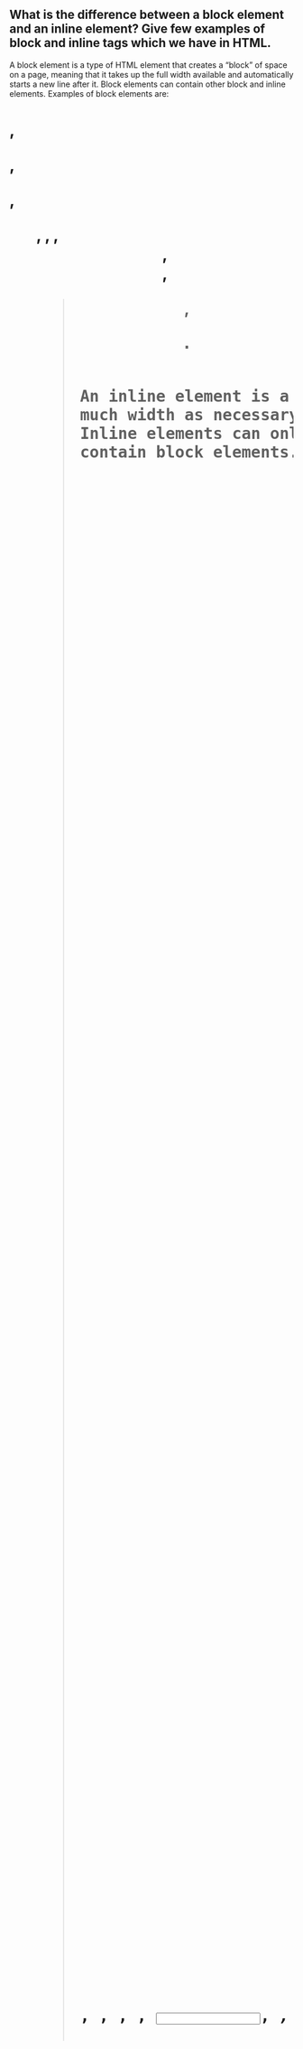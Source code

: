## What is the difference between a block element and an inline element? Give few examples of block and inline tags which we have in HTML.

A block element is a type of HTML element that creates a “block” of space on a page,
meaning that it takes up the full width available and automatically starts a new line after it. Block elements can contain other block and inline elements. Examples of block elements are:

<h1>, <p>, <div>, <ul>, <table>, <form>, <header>, <footer>, <blockquote>, <pre>.

An inline element is a type of HTML element that only takes
up as much width as necessary and does not automatically start a new line. Inline elements can only contain other inline elements and cannot contain block elements. Examples of inline elements are:

<a>, <span>, <strong>, <img>, <input>, <em>, <label>, <button>.

## What are pseudo-elements and pseudo-classes in CSS? Give some examples.

Pseudo-elements and pseudo-classes in CSS are used to target specific elements on
a web page. They allow you to style elements with CSS without having to add additional HTML markup.

Pseudo-elements are used to style specific parts of an element, such as the first
letter of a paragraph or the first line of a blockquote.
Examples of pseudo-elements include ::first-line, ::first-letter, and ::before.

Pseudo-classes are used to style elements based on their state or position
in the document. Examples of pseudo-classes include :hover, :active,
:visited, :focus, :first-child, and :last-child.

## What are CSS positions? What are the position types in CSS? What is the default position property in CSS?

CSS positions are the values used to define the position of
an element in a web page. The position types in CSS are static,
relative, absolute, fixed, and sticky. The default position property in CSS is static.

## What is difference between Local storage, session storage and cookies?

Local Storage: Local storage stores data with no expiration date.
The data will not be deleted when the browser is closed, and will be available the next day, week, or year.

Session Storage: Session storage stores data for a single session (the data is deleted when the browser tab is closed).

Cookies: Cookies are small pieces of data sent from a website and
stored in a user’s web browser while the user is browsing that website.
Cookies are primarily used to track a user’s activities while they are on
the website, such as what pages they have visited, what items they have added
to their shopping cart, etc. Cookies are also used to store user preferences and
login information. Unlike local storage and session storage, cookies are sent
back and forth between the browser and the server with each request.

## What are different higher order functions in JS? What is the difference between .map() and .forEach() ?

1. Higher order functions in JS include filter(), map(), reduce(), forEach(), and some.
2. The difference between .map() and .forEach() is that .map() returns a
new array with the results of calling a provided function on every element
in the given array, while .forEach() calls a provided function once for
each element in an array, in order. .map() is usually used when you want
to transform data from one type to another, while .forEach() is usually used when you want to execute a set of instructions on each element in an array.

## What is Hoisting in Javascript?

Hoisting is a JavaScript mechanism where variables and function declarations
are moved to the top of their scope before code execution. In JavaScript,
a variable can be declared after it has been used. In other words,
a variable can be used before it has been declared. Hoisting is JavaScript's
default behavior of moving declarations to the top.

## What are promises? What are the different states of a promise? Support your answer with an example where you need to create your own promise.

Promises are objects that represent the eventual completion (or failure) of
an asynchronous operation, and its resulting value. Promises are used to handle
asynchronous operations in JavaScript, allowing you to write synchronous-looking code that still works asynchronously.
The different states of a promise are:

1. Pending: The initial state of a promise, indicating that the operation has not yet completed.
2. Fulfilled: The state of a promise representing a successful operation.
3. Rejected: The state of a promise representing a failed operation.

Example:

let myPromise = new Promise((resolve, reject) => {
// do some asynchronous work
if (/_ asynchronous work successful _/) {
resolve('Success!');
} else {
reject('Error!');
}
});

## What is ‘this’ keyword in JavaScript? explain with an example?

The 'this' keyword in JavaScript is used as a reference to the object that is currently executing a method. It is a very powerful keyword as it can be used to refer to the current object, its parent object, or the global object.

For example, if we have a function called 'myFunction' inside an object called 'myObject', we can refer to the object itself using the 'this' keyword inside the 'myFunction' function:

const myObject = {
name: 'John',
myFunction: function() {
console.log(`My name is ${this.name}`)
}
};

myObject.myFunction(); // My name is John
